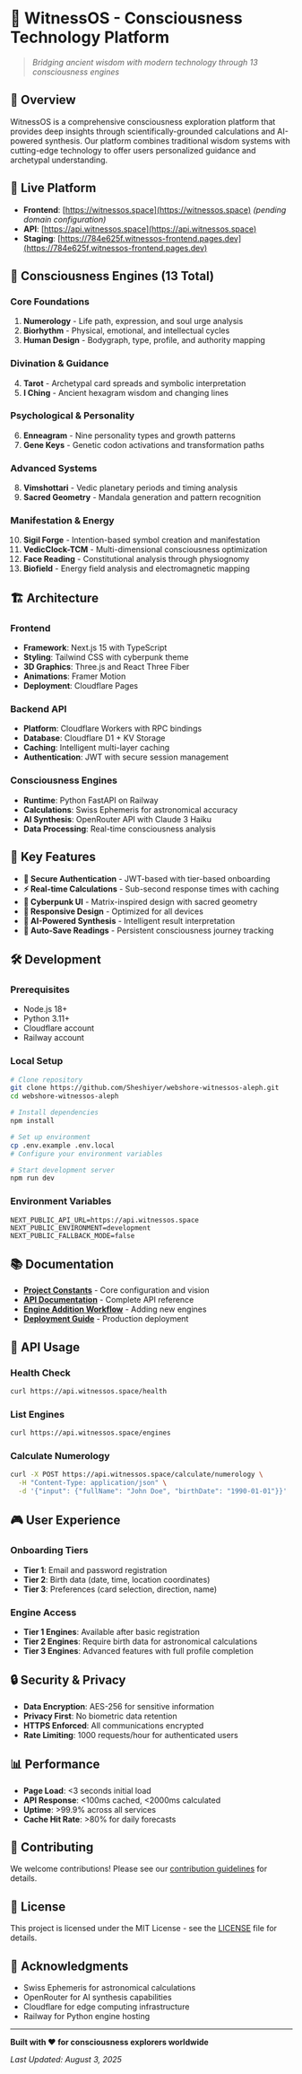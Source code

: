 # 🧠 WitnessOS - Consciousness Technology Platform

> *Bridging ancient wisdom with modern technology through 13 consciousness engines*

## 🌟 Overview

WitnessOS is a comprehensive consciousness exploration platform that provides deep insights through scientifically-grounded calculations and AI-powered synthesis. Our platform combines traditional wisdom systems with cutting-edge technology to offer users personalized guidance and archetypal understanding.

## 🚀 Live Platform

- **Frontend**: [https://witnessos.space](https://witnessos.space) *(pending domain configuration)*
- **API**: [https://api.witnessos.space](https://api.witnessos.space)
- **Staging**: [https://784e625f.witnessos-frontend.pages.dev](https://784e625f.witnessos-frontend.pages.dev)

## 🔮 Consciousness Engines (13 Total)

### **Core Foundations**
1. **Numerology** - Life path, expression, and soul urge analysis
2. **Biorhythm** - Physical, emotional, and intellectual cycles
3. **Human Design** - Bodygraph, type, profile, and authority mapping

### **Divination & Guidance**
4. **Tarot** - Archetypal card spreads and symbolic interpretation
5. **I Ching** - Ancient hexagram wisdom and changing lines

### **Psychological & Personality**
6. **Enneagram** - Nine personality types and growth patterns
7. **Gene Keys** - Genetic codon activations and transformation paths

### **Advanced Systems**
8. **Vimshottari** - Vedic planetary periods and timing analysis
9. **Sacred Geometry** - Mandala generation and pattern recognition

### **Manifestation & Energy**
10. **Sigil Forge** - Intention-based symbol creation and manifestation
11. **VedicClock-TCM** - Multi-dimensional consciousness optimization
12. **Face Reading** - Constitutional analysis through physiognomy
13. **Biofield** - Energy field analysis and electromagnetic mapping

## 🏗️ Architecture

### **Frontend**
- **Framework**: Next.js 15 with TypeScript
- **Styling**: Tailwind CSS with cyberpunk theme
- **3D Graphics**: Three.js and React Three Fiber
- **Animations**: Framer Motion
- **Deployment**: Cloudflare Pages

### **Backend API**
- **Platform**: Cloudflare Workers with RPC bindings
- **Database**: Cloudflare D1 + KV Storage
- **Caching**: Intelligent multi-layer caching
- **Authentication**: JWT with secure session management

### **Consciousness Engines**
- **Runtime**: Python FastAPI on Railway
- **Calculations**: Swiss Ephemeris for astronomical accuracy
- **AI Synthesis**: OpenRouter API with Claude 3 Haiku
- **Data Processing**: Real-time consciousness analysis

## 🎯 Key Features

- **🔐 Secure Authentication** - JWT-based with tier-based onboarding
- **⚡ Real-time Calculations** - Sub-second response times with caching
- **🎨 Cyberpunk UI** - Matrix-inspired design with sacred geometry
- **📱 Responsive Design** - Optimized for all devices
- **🤖 AI-Powered Synthesis** - Intelligent result interpretation
- **🔄 Auto-Save Readings** - Persistent consciousness journey tracking

## 🛠️ Development

### **Prerequisites**
- Node.js 18+
- Python 3.11+
- Cloudflare account
- Railway account

### **Local Setup**
```bash
# Clone repository
git clone https://github.com/Sheshiyer/webshore-witnessos-aleph.git
cd webshore-witnessos-aleph

# Install dependencies
npm install

# Set up environment
cp .env.example .env.local
# Configure your environment variables

# Start development server
npm run dev
```

### **Environment Variables**
```env
NEXT_PUBLIC_API_URL=https://api.witnessos.space
NEXT_PUBLIC_ENVIRONMENT=development
NEXT_PUBLIC_FALLBACK_MODE=false
```

## 📚 Documentation

- **[Project Constants](./project-constants.md)** - Core configuration and vision
- **[API Documentation](./API_DOCUMENTATION.md)** - Complete API reference
- **[Engine Addition Workflow](./ENGINE_ADDITION_WORKFLOW.md)** - Adding new engines
- **[Deployment Guide](./DEPLOYMENT_SUMMARY.md)** - Production deployment

## 🔧 API Usage

### **Health Check**
```bash
curl https://api.witnessos.space/health
```

### **List Engines**
```bash
curl https://api.witnessos.space/engines
```

### **Calculate Numerology**
```bash
curl -X POST https://api.witnessos.space/calculate/numerology \
  -H "Content-Type: application/json" \
  -d '{"input": {"fullName": "John Doe", "birthDate": "1990-01-01"}}'
```

## 🎮 User Experience

### **Onboarding Tiers**
- **Tier 1**: Email and password registration
- **Tier 2**: Birth data (date, time, location coordinates)
- **Tier 3**: Preferences (card selection, direction, name)

### **Engine Access**
- **Tier 1 Engines**: Available after basic registration
- **Tier 2 Engines**: Require birth data for astronomical calculations
- **Tier 3 Engines**: Advanced features with full profile completion

## 🔒 Security & Privacy

- **Data Encryption**: AES-256 for sensitive information
- **Privacy First**: No biometric data retention
- **HTTPS Enforced**: All communications encrypted
- **Rate Limiting**: 1000 requests/hour for authenticated users

## 📊 Performance

- **Page Load**: <3 seconds initial load
- **API Response**: <100ms cached, <2000ms calculated
- **Uptime**: >99.9% across all services
- **Cache Hit Rate**: >80% for daily forecasts

## 🤝 Contributing

We welcome contributions! Please see our [contribution guidelines](./CONTRIBUTING.md) for details.

## 📄 License

This project is licensed under the MIT License - see the [LICENSE](./LICENSE) file for details.

## 🙏 Acknowledgments

- Swiss Ephemeris for astronomical calculations
- OpenRouter for AI synthesis capabilities
- Cloudflare for edge computing infrastructure
- Railway for Python engine hosting

---

**Built with ❤️ for consciousness explorers worldwide**

*Last Updated: August 3, 2025*
